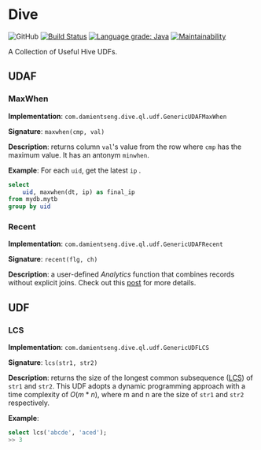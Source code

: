 # Dive
![GitHub](https://img.shields.io/github/license/damientseng/Dive)
[![Build Status](https://travis-ci.com/damientseng/Dive.svg?branch=master)](https://travis-ci.com/damientseng/Dive)
[![Language grade: Java](https://img.shields.io/lgtm/grade/java/g/damientseng/Dive.svg?logo=lgtm&logoWidth=18)](https://lgtm.com/projects/g/damientseng/Dive/context:java)
[![Maintainability](https://api.codeclimate.com/v1/badges/9b6330a7d9ff3a536546/maintainability)](https://codeclimate.com/github/damientseng/Dive/maintainability)

A Collection of Useful Hive UDFs.

## UDAF
### MaxWhen
**Implementation**: `com.damientseng.dive.ql.udf.GenericUDAFMaxWhen`

**Signature**: `maxwhen(cmp, val)`

**Description**: returns column `val`'s value from the row where `cmp` has the maximum value. It has an antonym `minwhen`. 

**Example**: For each `uid`, get the latest `ip` .

```sql
select 
    uid, maxwhen(dt, ip) as final_ip
from mydb.mytb
group by uid
```

### Recent 

**Implementation**: `com.damientseng.dive.ql.udf.GenericUDAFRecent`

**Signature**: `recent(flg, ch)`

**Description**: a user-defined *Analytics* function that combines records without explicit joins. Check out this [post](https://damientseng.com/big-data/2020/04/27/hive-the-udaf-youve-never-seen.html) for more details.

## UDF 

### LCS

**Implementation**: `com.damientseng.dive.ql.udf.GenericUDFLCS`

**Signature**: `lcs(str1, str2)`

**Description**: returns the size of the longest common subsequence ([LCS](https://en.wikipedia.org/wiki/Longest_common_subsequence_problem)) of `str1` and `str2`. This UDF adopts a dynamic programming approach with a time complexity of $O(m*n)$, where m and n are the size of `str1` and `str2` respectively.

**Example**:

```sql
select lcs('abcde', 'aced');
>> 3
```

